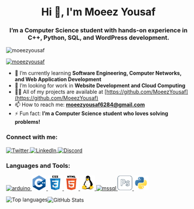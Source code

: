 <h1 align="center">Hi 👋, I'm Moeez Yousaf</h1>
<h3 align="center">I’m a Computer Science student with hands-on experience in C++, Python, SQL, and WordPress development.</h3>

<p align="left">
  <img src="https://komarev.com/ghpvc/?username=moeezyousaf&label=Profile%20views&color=0e75b6&style=flat" alt="moeezyousaf" />
</p>

<p align="left">
  <a href="https://github.com/ryo-ma/github-profile-trophy">
    <img src="https://github-profile-trophy.vercel.app/?username=moeezyousaf" alt="moeezyousaf" />
  </a>
</p>

- 🌱 I’m currently learning **Software Engineering, Computer Networks, and Web Application Development**  
- 🤝 I’m looking for work in **Website Development and Cloud Computing**  
- 👨‍💻 All of my projects are available at [https://github.com/MoeezYousaf](https://github.com/MoeezYousaf)  
- 📫 How to reach me: **moeezyousaf6284@gmail.com**  
- ⚡ Fun fact: **I’m a Computer Science student who loves solving problems!**

<h3 align="left">Connect with me:</h3>
<p align="left">
  <a href="https://twitter.com/moeezyousaf_21" target="_blank">
    <img align="center" src="https://raw.githubusercontent.com/rahuldkjain/github-profile-readme-generator/master/src/images/icons/Social/twitter.svg" alt="Twitter" height="30" width="40" />
  </a>
  <a href="https://www.linkedin.com/in/moeez-yousaf-17389433b/" target="_blank">
    <img align="center" src="https://raw.githubusercontent.com/rahuldkjain/github-profile-readme-generator/master/src/images/icons/Social/linked-in-alt.svg" alt="LinkedIn" height="30" width="40" />
  </a>
  <a href="https://discord.gg/moeezyousaf" target="_blank">
    <img align="center" src="https://raw.githubusercontent.com/rahuldkjain/github-profile-readme-generator/master/src/images/icons/Social/discord.svg" alt="Discord" height="30" width="40" />
  </a>
</p>

<h3 align="left">Languages and Tools:</h3>
<p align="left">
  <a href="https://www.arduino.cc/" target="_blank" rel="noreferrer">
    <img src="https://cdn.worldvectorlogo.com/logos/arduino-1.svg" alt="arduino" width="40" height="40"/>
  </a>
  <a href="https://www.w3schools.com/cpp/" target="_blank" rel="noreferrer">
    <img src="https://raw.githubusercontent.com/devicons/devicon/master/icons/cplusplus/cplusplus-original.svg" alt="cplusplus" width="40" height="40"/>
  </a>
  <a href="https://www.w3schools.com/css/" target="_blank" rel="noreferrer">
    <img src="https://raw.githubusercontent.com/devicons/devicon/master/icons/css3/css3-original-wordmark.svg" alt="css3" width="40" height="40"/>
  </a>
  <a href="https://www.w3.org/html/" target="_blank" rel="noreferrer">
    <img src="https://raw.githubusercontent.com/devicons/devicon/master/icons/html5/html5-original-wordmark.svg" alt="html5" width="40" height="40"/>
  </a>
  <a href="https://www.linux.org/" target="_blank" rel="noreferrer">
    <img src="https://raw.githubusercontent.com/devicons/devicon/master/icons/linux/linux-original.svg" alt="linux" width="40" height="40"/>
  </a>
  <a href="https://www.microsoft.com/en-us/sql-server" target="_blank" rel="noreferrer">
    <img src="https://www.svgrepo.com/show/303229/microsoft-sql-server-logo.svg" alt="mssql" width="40" height="40"/>
  </a>
  <a href="https://www.photoshop.com/en" target="_blank" rel="noreferrer">
    <img src="https://raw.githubusercontent.com/devicons/devicon/master/icons/photoshop/photoshop-line.svg" alt="photoshop" width="40" height="40"/>
  </a>
  <a href="https://www.python.org" target="_blank" rel="noreferrer">
    <img src="https://raw.githubusercontent.com/devicons/devicon/master/icons/python/python-original.svg" alt="python" width="40" height="40"/>
  </a>
</p>

<!-- Top languages used -->
<p>
  <img align="left" src="https://github-readme-stats.vercel.app/api/top-langs?username=moeezyousaf&show_icons=true&locale=en&layout=compact" alt="Top languages" />
</p>

<!-- GitHub stats (auto-updates) -->
<p>
  <img align="center" src="https://github-readme-stats.vercel.app/api?username=moeezyousaf&show_icons=true&count_private=true&include_all_commits=true&locale=en" alt="GitHub Stats" />
</p>
